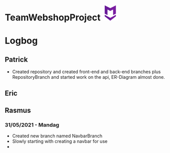 # TeamWebshopProject ![alt text](https://github.com/adam-p/markdown-here/raw/master/src/common/images/icon48.png "Logo Title Text 1")

# Logbog
## Patrick
- Created repository and created front-end and back-end branches plus RepositoryBranch and started work on the api, ER-Diagram almost done.

## Eric

## Rasmus
### 31/05/2021 - Mandag
<ul>
	<li>Created new branch named NavbarBranch</li>
	<li>Slowly starting with creating a navbar for use</li>
	<li></li>
</ul>
